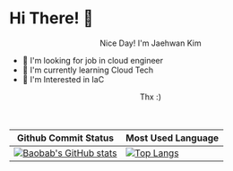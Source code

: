 # Hi There! :wave:

<div align="center"> 


Nice Day! I'm Jaehwan Kim
  
</div>
  
- 🔭 I'm looking for job in cloud engineer
- :running: I'm currently learning Cloud Tech
- :sunrise: I'm Interested in IaC

<div align="center"> Thx :) </div>

<br />
<br />

<div align="center"> 

|Github Commit Status|Most Used Language|
|---|---|
|[![Baobab's GitHub stats](https://github-readme-stats.vercel.app/api?username=baobabnamu&theme=tokyonight)](https://github.com/anuraghazra/github-readme-stats)|[![Top Langs](https://github-readme-stats.vercel.app/api/top-langs/?username=baobabnamu&layout=compact&theme=tokyonight)](https://github.com/anuraghazra/github-readme-stats)|
  <br />
  <br />

<!-- ### **Blog Post Status (https://baobab.live)** <br/>
  <a href="https://baobab.live"> ![blograss](https://blograss.vercel.app/api?blog_type=tistory&blog_name=iwantbaobab&grass_color=white&text_color=white&dark_mode=true) </a>

  <br />
  <br /> -->
  
<!-- ### **Baekjoon Status** <br/>
  [![Solved.ac 프로필](http://mazassumnida.wtf/api/v2/generate_badge?boj=iwantbaobab)](https://solved.ac/iwantbaobab)
</div>

*** -->

<!--
**baobabnamu/baobabnamu** is a ✨ _special_ ✨ repository because its `README.md` (this file) appears on your GitHub profile.

Here are some ideas to get you started:

- 🔭 I’m currently working on ...
- 🌱 I’m currently learning ...
- 👯 I’m looking to collaborate on ...
- 🤔 I’m looking for help with ...
- 💬 Ask me about ...
- 📫 How to reach me: ...
- 😄 Pronouns: ...
- ⚡ Fun fact: ...
-->
